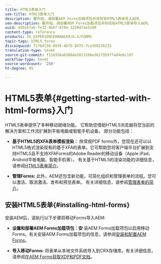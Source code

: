 ```yaml
---
title: HTML5表单入门
seo-title: HTML5表单入门
description: 要开始，请部署AEM Forms加载项包并将现有HTML5表单导入AEM。
seo-description: 要开始，请部署AEM Forms加载项包并将现有HTML5表单导入AEM。
uuid: e85e57ab-fe32-4b6f-819e-322047ae3240
content-type: reference
products: SG_EXPERIENCEMANAGER/6.4/FORMS
topic-tags: hTML5_forms
discoiquuid: f276d150-8936-4bfb-8475-7ca36815b233
translation-type: tm+mt
source-git-commit: f13d358a6508da5813186ed61f959f7a84e6c19f
workflow-type: tm+mt
source-wordcount: '250'
ht-degree: 0%

---
```



# HTML5表单{#getting-started-with-html-forms}入门

HTML5表单提供了多种移动就绪功能。 它帮助您借助HTML5浏览器将您当前的解决方案和工作流扩展到平板电脑或智能手机设备。 部分功能包括：

* **基于HTML5的XFA表单模板渲染：** 除常规PDF forms外，您现在还可以以HTML5格式渲染现有的基于XFA的表单。它可帮助您将客户端平台扩展到支持HTML5且不支持XFAForms的Adobe Reader的移动设备（Apple iPad、Android平板电脑、智能手机等）。 有关基于HTML5的渲染功能的详细信息，请参阅[HTML5表单简介](/help/forms/using/introduction.md)。

* **管理Forms:** 此外，AEM还包含新功能，可简化组织和管理表单的流程。您可以激活、取消激活、发布和预览表单。 有关详细信息，请参阅[管理表单的简介](/help/forms/using/introduction-managing-forms.md)。

## 安装HTML5表单{#installing-html-forms}

安装AEM后，请执行以下步骤将移动Forms导入AEM:

* **设置和部署AEM Forms加载项包：安** 装AEM Forms加载项包以启用移动Forms。有关安装AEM Forms加载项包的信息，请参阅[安装和配置AEM Forms](/help/forms/using/installing-configuring-aem-forms-osgi.md)。

* **导入移动Forms:** 将表单从本地文件系统导入到CRX存储库。有关详细信息，请参阅[在AEM Forms获取XDP和PDF文档](/help/forms/using/get-xdp-pdf-documents-aem.md)。

